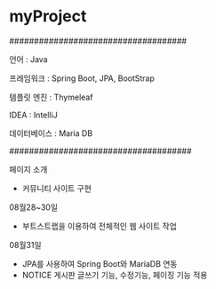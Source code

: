 # myProject
####################################

언어 : Java

프레임워크 : Spring Boot, JPA, BootStrap
     
템플릿 엔진 : Thymeleaf

IDEA : IntelliJ

데이터베이스 : Maria DB

#####################################

페이지 소개
- 커뮤니티 사이트 구현

08월28~30일
- 부트스트랩을 이용하여 전체적인 웹 사이트 작업

08월31일
- JPA를 사용하여 Spring Boot와 MariaDB 연동 
- NOTICE 게시판 글쓰기 기능, 수정기능, 페이징 기능 적용

